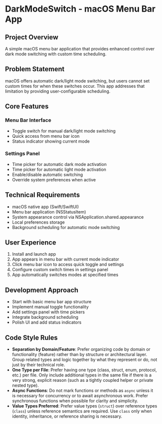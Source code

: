 # DarkModeSwitch - macOS Menu Bar App

## Project Overview
A simple macOS menu bar application that provides enhanced control over dark mode switching with custom time scheduling.

## Problem Statement
macOS offers automatic dark/light mode switching, but users cannot set custom times for when these switches occur. This app addresses that limitation by providing user-configurable scheduling.

## Core Features

### Menu Bar Interface
- Toggle switch for manual dark/light mode switching
- Quick access from menu bar icon
- Status indicator showing current mode

### Settings Panel
- Time picker for automatic dark mode activation
- Time picker for automatic light mode activation
- Enable/disable automatic switching
- Override system preferences when active

## Technical Requirements
- macOS native app (Swift/SwiftUI)
- Menu bar application (NSStatusItem)
- System appearance control via NSApplication.shared.appearance
- Local preferences storage
- Background scheduling for automatic mode switching

## User Experience
1. Install and launch app
2. App appears in menu bar with current mode indicator
3. Click menu bar icon to access quick toggle and settings
4. Configure custom switch times in settings panel
5. App automatically switches modes at specified times

## Development Approach
- Start with basic menu bar app structure
- Implement manual toggle functionality
- Add settings panel with time pickers
- Integrate background scheduling
- Polish UI and add status indicators

## Code Style Rules

- **Separation by Domain/Feature**: Prefer organizing code by domain or functionality (feature) rather than by structure or architectural layer. Group related types and logic together by what they represent or do, not just by their technical role.
- **One Type per File**: Prefer having one type (class, struct, enum, protocol, etc.) per file. Only include additional types in the same file if there is a very strong, explicit reason (such as a tightly coupled helper or private nested type).
- **Async Functions**: Do not mark functions or methods as `async` unless it is necessary for concurrency or to await asynchronous work. Prefer synchronous functions when possible for clarity and simplicity.
- **Value Types Preferred**: Prefer value types (`struct`) over reference types (`class`) unless reference semantics are required. Use `class` only when identity, inheritance, or reference sharing is necessary.